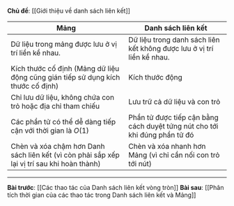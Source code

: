 **Chủ đề**: [[Giới thiệu về danh sách liên kết]]

| Mảng                                                                                        | Danh sách liên kết                                                         |
| ------------------------------------------------------------------------------------------- | -------------------------------------------------------------------------- |
| Dữ liệu trong mảng được lưu ở vị trí liền kề nhau.                                          | Dữ liệu trong danh sách liên kết không được lưu ở vị trí liền kề nhau.     |
| Kích thước cố định (Mảng dữ liệu động cũng gián tiếp sử dụng kích thước cố định)            | Kích thước động                                                            |
| Chỉ lưu dữ liệu, không chứa con trỏ hoặc địa chỉ tham chiếu                                 | Lưu trữ cả dữ liệu và con trỏ                                              |
| Các phần tử có thể dễ dàng tiếp cận với thời gian là $O(1)$                                 | Phần tử được tiếp cận bằng cách duyệt tứng nút cho tới khi đúng phần tử đó |
| Chèn và xóa chậm hơn Danh sách liên kết (vì còn phải sắp xếp lại vị trí sau khi hoàn thành) | Chèn và xóa nhanh hơn Mảng (vì chỉ cần nối con trỏ tới nút)                |

---
**Bài trước**: [[Các thao tác của Danh sách liên kết vòng tròn]]
**Bài sau**: [[Phân tích thời gian của các thao tác trong Danh sách liên kết và Mảng]]
